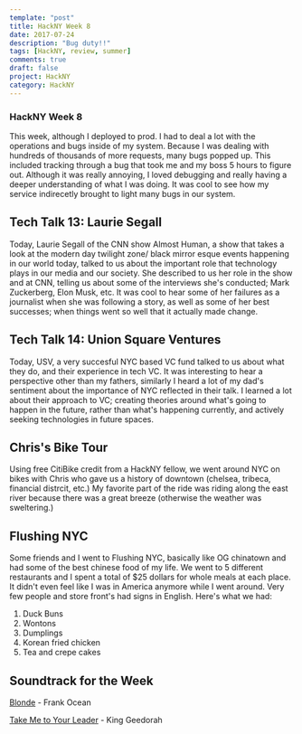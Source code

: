 ```yaml
---
template: "post"
title: HackNY Week 8
date: 2017-07-24
description: "Bug duty!!"
tags: [HackNY, review, summer]
comments: true
draft: false
project: HackNY
category: HackNY
---
```


### HackNY Week 8

This week, although I deployed to prod. I had to deal a lot with the operations and bugs inside of my system. Because I was dealing with hundreds of thousands of more requests, many bugs popped up. This included tracking through a bug that took me and my boss 5 hours to figure out. Although it was really annoying, I loved debugging and really having a deeper understanding of what I was doing. It was cool to see how my service indirecetly brought to light many bugs in our system.


## Tech Talk 13: Laurie Segall

Today, Laurie Segall of the CNN show Almost Human, a show that takes a look at the modern day twilight zone/ black mirror esque events happening in our world today, talked to us about the important role that technology plays in our media and our society. She described to us her role in the show and at CNN, telling us about some of the interviews she's conducted; Mark Zuckerberg, Elon Musk, etc. It was cool to hear some of her failures as a journalist when she was following a story, as well as some of her best successes; when things went so well that it actually made change. 

## Tech Talk 14: Union Square Ventures

Today, USV, a very succesful NYC based VC fund talked to us about what they do, and their experience in tech VC. It was interesting to hear a perspective other than my fathers, similarly I heard a lot of my dad's sentiment about the importance of NYC reflected in their talk. I learned a lot about their approach to VC; creating theories around what's going to happen in the future, rather than what's happening currently, and actively seeking technologies in future spaces. 

## Chris's Bike Tour

Using free CitiBike credit from a HackNY fellow, we went around NYC on bikes with Chris who gave us a history of downtown (chelsea, tribeca, financial distrcit, etc.) My favorite part of the ride was riding along the east river because there was a great breeze (otherwise the weather was sweltering.)

## Flushing NYC

Some friends and I went to Flushing NYC, basically like OG chinatown and had some of the best chinese food of my life. We went to 5 different restaurants and I spent a total of $25 dollars for whole meals at each place. It didn't even feel like I was in America anymore while I went around. Very few people and store front's had signs in English. Here's what we had:

1. Duck Buns
2. Wontons
3. Dumplings
4. Korean fried chicken
5. Tea and crepe cakes

## Soundtrack for the Week

[Blonde](https://www.youtube.com/watch?v=-tT32VTll5M) - Frank Ocean

[Take Me to Your Leader](https://www.youtube.com/watch?v=leDzWauY5Tw) - King Geedorah
